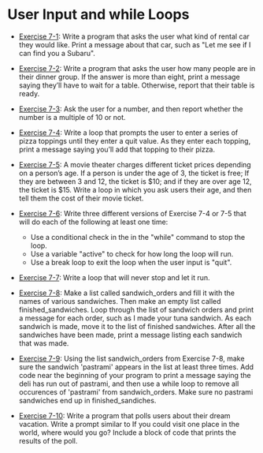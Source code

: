 # User Input and while Loops

- [Exercise 7-1](exercise_07_01.py):
Write a program that asks the user what kind of rental car they would like.
Print a message about that car, such as "Let me see if I can find you a
Subaru".

- [Exercise 7-2](exercise_07_02.py):
Write a program that asks the user how many people are in their dinner group.
If the answer is more than eight, print a message saying they’ll have to wait
for a table. Otherwise, report that their table is ready.

- [Exercise 7-3](exercise_07_03.py):
Ask the user for a number, and then report whether the number is a multiple of
10 or not.

- [Exercise 7-4](exercise_07_04.py):
Write a loop that prompts the user to enter a series of pizza toppings until
they enter a quit value. As they enter each topping, print a message saying
you’ll add that topping to their pizza.

- [Exercise 7-5](exercise_07_05.py):
A movie theater charges different ticket prices depending on a person’s age.
If a person is under the age of 3, the ticket is free; If they are between 3
and 12, the ticket is \$10; and if they are over age 12, the ticket is $15.
Write a loop in which you ask users their age, and then tell them the cost of
their movie ticket.

- [Exercise 7-6](exercise_07_06.py):
Write three different versions of Exercise 7-4 or 7-5 that will do each of the
following at least one time:

  - Use a conditional check in the in the "while" command to stop the loop.
  - Use a variable "active" to check for how long the loop will run.
  - Use a break loop to exit the loop when the user input is "quit".

- [Exercise 7-7](exercise_07_07.py):
Write a loop that will never stop and let it run.

- [Exercise 7-8](exercise_07_08.py):
Make a list called sandwich_orders and fill it with the names of various
sandwiches. Then make an empty list called finished_sandwiches. Loop through
the list of sandwich orders and print a message for each order, such as I made
your tuna sandwich. As each sandwich is made, move it to the list of finished
sandwiches. After all the sandwiches have been made, print a message listing
each sandwich that was made.

- [Exercise 7-9](exercise_07_09.py):
Using the list sandwich_orders from Exercise 7-8, make sure the sandwich
'pastrami' appears in the list at least three times. Add code near the
beginning of your program to print a message saying the deli has run out of
pastrami, and then use a while loop to remove all occurences of 'pastrami'
from sandwich_orders. Make sure no pastrami sandwiches end up in
finished_sandiches.

- [Exercise 7-10](exercise_07_10.py):
Write a program that polls users about their dream vacation. Write a prompt
similar to If you could visit one place in the world, where would you go?
Include a block of code that prints the results of the poll.

